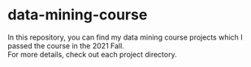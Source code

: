 # data-mining-course
In this repository, you can find my data mining course projects which I passed the course in the 2021 Fall. <br>
For more details, check out each project directory.


